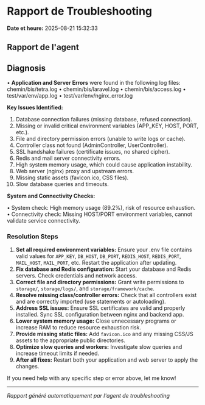 # Rapport de Troubleshooting

**Date et heure:** 2025-08-21 15:32:33

## Rapport de l'agent

## Diagnosis

• **Application and Server Errors** were found in the following log files: chemin/bis/tetra.log
• chemin/bis/laravel.log
• chemin/bis/access.log
• test/var/env/app.log
• test/var/env/nginx_error.log

**Key Issues Identified:**

1. Database connection failures (missing database, refused connection).
2. Missing or invalid critical environment variables (APP_KEY, HOST, PORT, etc.).
3. File and directory permission errors (unable to write logs or cache).
4. Controller class not found (AdminController, UserController).
5. SSL handshake failures (certificate issues, no shared cipher).
6. Redis and mail server connectivity errors.
7. High system memory usage, which could cause application instability.
8. Web server (nginx) proxy and upstream errors.
9. Missing static assets (favicon.ico, CSS files).
10. Slow database queries and timeouts.

**System and Connectivity Checks:**

• System check: High memory usage (89.2%), risk of resource exhaustion.
• Connectivity check: Missing HOST/PORT environment variables, cannot validate service connectivity.

### Resolution Steps

1. **Set all required environment variables:** Ensure your .env file contains valid values for `APP_KEY`, `DB_HOST`, `DB_PORT`, `REDIS_HOST`, `REDIS_PORT`, `MAIL_HOST`, `MAIL_PORT`, etc. Restart the application after updating.
2. **Fix database and Redis configuration:** Start your database and Redis servers. Check credentials and network access.
3. **Correct file and directory permissions:** Grant write permissions to `storage/`, `storage/logs/`, and `storage/framework/cache`.
4. **Resolve missing class/controller errors:** Check that all controllers exist and are correctly imported (use statements or autoloading).
5. **Address SSL issues:** Ensure SSL certificates are valid and properly installed. Sync SSL configuration between nginx and backend app.
6. **Lower system memory usage:** Close unnecessary programs or increase RAM to reduce resource exhaustion risk.
7. **Provide missing static files:** Add `favicon.ico` and any missing CSS/JS assets to the appropriate public directories.
8. **Optimize slow queries and workers:** Investigate slow queries and increase timeout limits if needed.
9. **After all fixes:** Restart both your application and web server to apply the changes.

If you need help with any specific step or error above, let me know!

---
*Rapport généré automatiquement par l'agent de troubleshooting*
